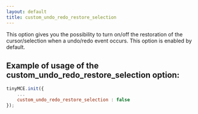 ```yaml
---
layout: default
title: custom_undo_redo_restore_selection
---
```


This option gives you the possibility to turn on/off the restoration of the cursor/selection when a undo/redo event occurs. This option is enabled by default.

## Example of usage of the custom_undo_redo_restore_selection option:

```js
tinyMCE.init({
	...
	custom_undo_redo_restore_selection : false
});
```
